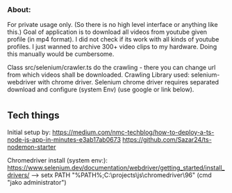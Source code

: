 ### About:  
For private usage only. (So there is no high level interface or anything like this.)
Goal of application is to download all videos from youtube given profile (in mp4 format).
I did not check if its work with all kinds of youtube profiles. 
I just wanned to archive 300+ video clips to my hardware. Doing this manually would be cumbersome.


Class src/selenium/crawler.ts do the crawling - there you can change url from which videos shall be downloaded.
Crawling Library used: selenium-webdriver with chrome driver. Selenium chrome driver requires separated download and configure (system Env) (use google or link below).




#
## Tech things
Initial setup by:
https://medium.com/nmc-techblog/how-to-deploy-a-ts-node-js-app-in-minutes-e3ab17ab0673
https://github.com/Sazar24/ts-nodemon-starter

Chromedriver install (system env:):
https://www.selenium.dev/documentation/webdriver/getting_started/install_drivers/
--> setx PATH "%PATH%;C:\projects\js\chromedriver\96" 
(cmd "jako administrator")